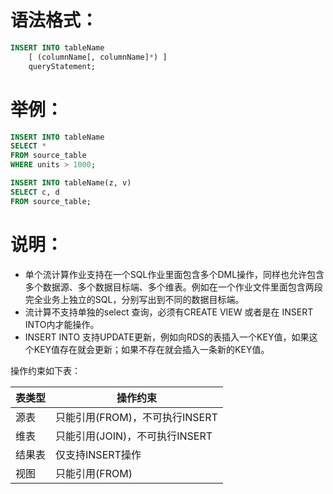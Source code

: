 # 语法格式：

```sql
INSERT INTO tableName
    [ (columnName[, columnName]*) ]
    queryStatement;
```

# 举例：

```sql
INSERT INTO tableName
SELECT *
FROM source_table
WHERE units > 1000;

INSERT INTO tableName(z, v)
SELECT c, d
FROM source_table;
```

# 说明：

- 单个流计算作业支持在一个SQL作业里面包含多个DML操作，同样也允许包含多个数据源、多个数据目标端、多个维表。例如在一个作业文件里面包含两段完全业务上独立的SQL，分别写出到不同的数据目标端。
- 流计算不支持单独的select 查询，必须有CREATE VIEW 或者是在 INSERT INTO内才能操作。
- INSERT INTO 支持UPDATE更新，例如向RDS的表插入一个KEY值，如果这个KEY值存在就会更新；如果不存在就会插入一条新的KEY值。

操作约束如下表：

| 表类型 | 操作约束 |
| --- | --- |
| 源表 | 只能引用(FROM)，不可执行INSERT |
| 维表 | 只能引用(JOIN)，不可执行INSERT |
| 结果表 | 仅支持INSERT操作 |
| 视图 | 只能引用(FROM) |



